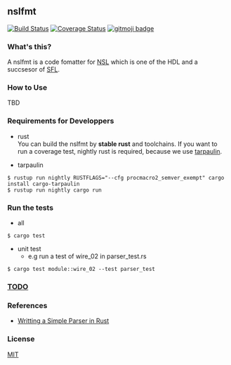 nslfmt
---
[![Build Status](https://travis-ci.org/sux2mfgj/nslfmt.svg?branch=master)](https://travis-ci.org/sux2mfgj/nslfmt)
[![Coverage Status](https://coveralls.io/repos/github/sux2mfgj/nslfmt/badge.svg?branch=master)](https://coveralls.io/github/sux2mfgj/nslfmt?branch=master)
[![gitmoji badge](https://img.shields.io/badge/gitmoji-%20😜%20😍-FFDD67.svg?style=flat-square)](https://github.com/carloscuesta/gitmoji)

### What's this?
A nslfmt is a code fomatter for [NSL](http://www.overtone.co.jp/products/overture/) which is one of the HDL and a succsesor of [SFL](https://ja.wikipedia.org/wiki/SFL).

### How to Use
TBD

### Requirements for Developpers
- rust  
You can build the nslfmt by __stable rust__ and toolchains. If you want to run a coverage test, nightly rust is required, because we use [tarpaulin](https://github.com/xd009642/tarpaulin).

- tarpaulin  
```
$ rustup run nightly RUSTFLAGS="--cfg procmacro2_semver_exempt" cargo install cargo-tarpaulin
$ rustup run nightly cargo run
```

### Run the tests
- all
```
$ cargo test
```

- unit test
    - e.g run a test of wire_02 in parser_test.rs
```
$ cargo test module::wire_02 --test parser_test
```

### [TODO](./task_list.md)

### References
- [Writting a Simple Parser in Rust](https://adriann.github.io/rust_parser.html)

### License
[MIT](./LICENSE)
